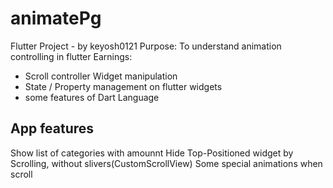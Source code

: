 # animatePg

Flutter Project - by keyosh0121
Purpose: To understand animation controlling in flutter
Earnings:
  - Scroll controller Widget manipulation
  - State / Property management on flutter widgets
  - some features of Dart Language

## App features

Show list of categories with amounnt
Hide Top-Positioned widget by Scrolling, without slivers(CustomScrollView)
Some special animations when scroll




